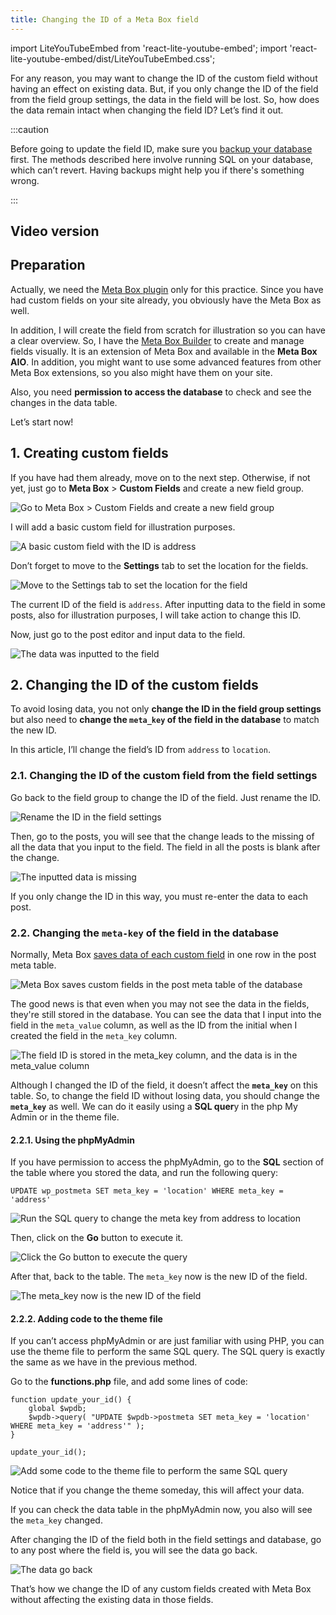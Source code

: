 ```yaml
---
title: Changing the ID of a Meta Box field
---
```

import LiteYouTubeEmbed from 'react-lite-youtube-embed';
import 'react-lite-youtube-embed/dist/LiteYouTubeEmbed.css';

For any reason, you may want to change the ID of the custom field without having an effect on existing data. But, if you only change the ID of the field from the field group settings, the data in the field will be lost. So, how does the data remain intact when changing the field ID? Let’s find it out.

:::caution

Before going to update the field ID, make sure you [backup your database](https://deluxeblogtips.com/best-wordpress-backup-plugins/) first. The methods described here involve running SQL on your database, which can’t revert. Having backups might help you if there's something wrong.

:::

## Video version

<LiteYouTubeEmbed id='VEZSCHtOt5Q' />

## Preparation

Actually, we need the [Meta Box plugin](https://wordpress.org/plugins/meta-box/) only for this practice. Since you have had custom fields on your site already, you obviously have the Meta Box as well.

In addition, I will create the field from scratch for illustration so you can have a clear overview. So, I have the [Meta Box Builder](https://metabox.io/plugins/meta-box-builder/) to create and manage fields visually. It is an extension of Meta Box and available in the **Meta Box AIO**. In addition, you might want to use some advanced features from other Meta Box extensions, so you also might have them on your site.

Also, you need **permission to access the database** to check and see the changes in the data table.

Let’s start now!

## 1. Creating custom fields

If you have had them already, move on to the next step. Otherwise, if not yet, just go to **Meta Box** > **Custom Fields** and create a new field group.

![Go to Meta Box > Custom Fields and create a new field group](https://i.imgur.com/v1KTezX.png)

I will add a basic custom field for illustration purposes.

![A basic custom field with the ID is address](https://i.imgur.com/on8v8Ue.png)

Don’t forget to move to the **Settings** tab to set the location for the fields.

![Move to the Settings tab to set the location for the field](https://i.imgur.com/gnWZkuZ.png)

The current ID of the field is `address`. After inputting data to the field in some posts, also for illustration purposes, I will take action to change this ID.

Now, just go to the post editor and input data to the field.

![The data was inputted to the field](https://i.imgur.com/673uOvT.png)

## 2. Changing the ID of the custom fields

To avoid losing data, you not only **change the ID in the field group settings** but also need to **change the `meta_key` of the field in the database** to match the new ID.

In this article, I’ll change the field’s ID from `address` to `location`.

### 2.1. Changing the ID of the custom field from the field settings

Go back to the field group to change the ID of the field. Just rename the ID.

![Rename the ID in the field settings](https://i.imgur.com/XXk3yZl.png)

Then, go to the posts, you will see that the change leads to the missing of all the data that you input to the field. The field in all the posts is blank after the change.

![The inputted data is missing](https://i.imgur.com/P04SCyG.png)

If you only change the ID in this way, you must re-enter the data to each post.

### 2.2. Changing the `meta-key` of the field in the database

Normally, Meta Box [saves data of each custom field](https://docs.metabox.io/database/?_gl=1*kowbal*_gcl_au*ODIxMDcyMzgwLjE3MDk2MDk5NTc.) in one row in the post meta table.

![Meta Box saves custom fields in the post meta table of the database](https://i.imgur.com/Tvte0TN.png)

The good news is that even when you may not see the data in the fields, they're still stored in the database. You can see the data that I input into the field in the `meta_value` column, as well as the ID from the initial when I created the field in the `meta_key` column.

![The field ID is stored in the meta_key column, and the data is in the meta_value column](https://i.imgur.com/mLrldJ7.png)

Although I changed the ID of the field, it doesn’t affect the **`meta_key`** on this table. So, to change the field ID without losing data, you should change the **`meta_key`** as well. We can do it easily using a **SQL quer**y in the php My Admin or in the theme file.

#### 2.2.1. Using the phpMyAdmin

If you have permission to access the phpMyAdmin, go to the **SQL** section of the table where you stored the data, and run the following query:

```
UPDATE wp_postmeta SET meta_key = 'location' WHERE meta_key = 'address'
```

![Run the SQL query to change the meta key from address to location](https://i.imgur.com/hzEqgoy.png)

Then, click on the **Go** button to execute it.

![Click the Go button to execute the query](https://i.imgur.com/ARlIkfp.png)

After that, back to the table. The `meta_key` now is the new ID of the field.

![The meta_key now is the new ID of the field](https://i.imgur.com/mRMwPVm.png)

#### 2.2.2. Adding code to the theme file

If you can’t access phpMyAdmin or are just familiar with using PHP, you can use the theme file to perform the same SQL query. The SQL query is exactly the same as we have in the previous method.

Go to the **functions.php** file, and add some lines of code:

```
function update_your_id() {
    global $wpdb;
    $wpdb->query( "UPDATE $wpdb->postmeta SET meta_key = 'location' WHERE meta_key = 'address'" );
}

update_your_id();
```

![Add some code to the theme file to perform the same SQL query](https://i.imgur.com/qlT2WPR.png)

Notice that if you change the theme someday, this will affect your data.

If you can check the data table in the phpMyAdmin now, you also will see the `meta_key` changed.

After changing the ID of the field both in the field settings and database, go to any post where the field is, you will see the data go back.

![The data go back](https://i.imgur.com/673uOvT.png)

That’s how we change the ID of any custom fields created with Meta Box without affecting the existing data in those fields.
